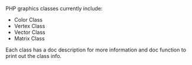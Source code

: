 PHP graphics classes currently include:
  - Color Class
  - Vertex Class
  - Vector Class
  - Matrix Class
 
 Each class has a doc description for more information and doc function to print out the class info.
 
